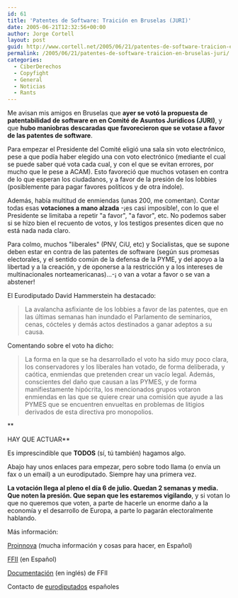 ```yaml
---
id: 61
title: 'Patentes de Software: Traición en Bruselas (JURI)'
date: 2005-06-21T12:32:56+00:00
author: Jorge Cortell
layout: post
guid: http://www.cortell.net/2005/06/21/patentes-de-software-traicion-en-bruselas-juri/
permalink: /2005/06/21/patentes-de-software-traicion-en-bruselas-juri/
categories:
  - CiberDerechos
  - Copyfight
  - General
  - Noticias
  - Rants
---
```

Me avisan mis amigos en Bruselas que **ayer se votó la propuesta de patentabilidad de software en en Comité de Asuntos Jurí­dicos (JURI)**, y que **hubo maniobras descaradas que favorecieron que se votase a favor de las patentes de software**.

Para empezar el Presidente del Comité eligió una sala sin voto electrónico, pese a que podí­a haber elegido una con voto electrónico (mediante el cual se puede saber qué vota cada cual, y con el que se evitan errores, por mucho que le pese a ACAM). Esto favoreció que muchos votasen en contra de lo que esperan los ciudadanos, y a favor de la presión de los lobbies (posiblemente para pagar favores polí­ticos y de otra í­ndole).

Además, habí­a multitud de enmiendas (unas 200, me comentan). Contar todas esas **votaciones a mano alzada** -¡es casi imposible!, con lo que el Presidente se limitaba a repetir "a favor", "a favor", etc. No podemos saber si se hizo bien el recuento de votos, y los testigos presentes dicen que no está nada nada claro.

Para colmo, muchos "liberales" (PNV, CiU, etc) y Socialistas, que se supone deben estar en contra de las patentes de software (según sus promesas electorales, y el sentido común de la defensa de la PYME, y del apoyo a la libertad y a la creación, y de oponerse a la restricción y a los intereses de multinacionales norteamericanas)...-¡ o van a votar a favor o se van a abstener!

El Eurodiputado David Hammerstein ha destacado:

> La avalancha asfixiante de los lobbies a favor de las patentes, que en las últimas semanas han inundado el Parlamento de seminarios, cenas, cócteles y demás actos destinados a ganar adeptos a su causa.

Comentando sobre el voto ha dicho:

> La forma en la que se ha desarrollado el voto ha sido muy poco clara, los conservadores y los liberales han votado, de forma deliberada, y caótica, enmiendas que pretenden crear un vací­o legal. Además, conscientes del daño que causan a las PYMES, y de forma manifiestamente hipócrita, los mencionados grupos votaron enmiendas en las que se quiere crear una comisión que ayude a las PYMES que se encuentren envueltas en problemas de litigios derivados de esta directiva pro monopolios.

**
  
HAY QUE ACTUAR**

Es imprescindible que **TODOS** (sí­, tú también) hagamos algo.

Abajo hay unos enlaces para empezar, pero sobre todo llama (o enví­a un fax o un email) a un eurodiputado. Siempre hay una primera vez.

**La votación llega al pleno el dí­a 6 de julio. Quedan 2 semanas y media. Que noten la presión. Que sepan que les estaremos vigilando**, y si votan lo que no queremos que voten, a parte de hacerle un enorme daño a la economí­a y el desarrollo de Europa, a parte lo pagarán electoralmente hablando.

Más información:
  
[Proinnova](http://proinnova.hispalinux.es/) (mucha información y cosas para hacer, en Español)
  
[FFII](http://www.ffii.org/index.es.html) (en Español)
  
[Documentación](http://wiki.ffii.org/ConfDoc050601En) (en inglés) de FFII

Contacto de [eurodiputados](http://wwwdb.europarl.eu.int/ep6/owa/p_meps.short_list?ilg=ES&ictry=ES&ipolgrp=&iorig=) españoles